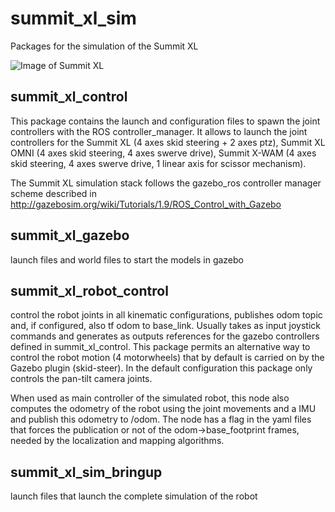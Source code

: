 summit_xl_sim
=============

Packages for the simulation of the Summit XL

![Image of Summit XL](http://www.robotnik.es/web/wp-content/uploads/2014/03/summit-xl-robots-moviles-robotnik_s01.jpg)

<h2>summit_xl_control</h2>

<p>This package contains the launch and configuration files to spawn the joint controllers with the ROS controller_manager. It allows to launch the joint controllers for the Summit XL (4 axes skid steering + 2 axes ptz), Summit XL OMNI (4 axes skid steering, 4 axes swerve drive), Summit X-WAM (4 axes skid steering, 4 axes swerve drive, 1 linear axis for scissor mechanism).

The Summit XL simulation stack follows the gazebo_ros controller manager scheme described in
http://gazebosim.org/wiki/Tutorials/1.9/ROS_Control_with_Gazebo</p>

<h2>summit_xl_gazebo</h2>

launch files and world files to start the models in gazebo

<h2>summit_xl_robot_control</h2>

<p>control the robot joints in all kinematic configurations, publishes odom topic and, if configured, also tf odom to base_link. Usually takes as input joystick commands and generates as outputs references for the gazebo controllers defined in summit_xl_control. This package permits an alternative way to control the robot motion (4 motorwheels) that by default is carried on by the Gazebo plugin (skid-steer). In the default configuration this package only controls the pan-tilt camera joints.

When used as main controller of the simulated robot, this node also computes the odometry of the robot using the joint movements and a IMU and publish this odometry to /odom. The node has a flag in the yaml files that forces the publication or not of the odom->base_footprint frames, needed by the localization and mapping algorithms.
</p>

<h2>summit_xl_sim_bringup</h2>

launch files that launch the complete simulation of the robot

